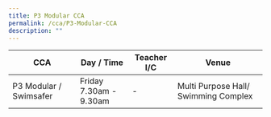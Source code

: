 ```yaml
---
title: P3 Modular CCA
permalink: /cca/P3-Modular-CCA
description: ""
---
```



| CCA | Day / Time | Teacher I/C |  Venue | 
| -------- | -------- | -------- | --- | 
| P3 Modular / Swimsafer     | Friday<br>7.30am - 9.30am     | -     | Multi Purpose Hall/ Swimming Complex|

